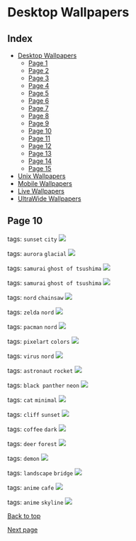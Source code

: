 # Desktop Wallpapers

## Index

- [Desktop Wallpapers](https://github.com/D3Ext/aesthetic-wallpapers/blob/main/pages/Desktop.md#desktop-wallpapers)
  - [Page 1](https://github.com/D3Ext/aesthetic-wallpapers/blob/main/pages/Page1.md)
  - [Page 2](https://github.com/D3Ext/aesthetic-wallpapers/blob/main/pages/Page2.md)
  - [Page 3](https://github.com/D3Ext/aesthetic-wallpapers/blob/main/pages/Page3.md)
  - [Page 4](https://github.com/D3Ext/aesthetic-wallpapers/blob/main/pages/Page4.md)
  - [Page 5](https://github.com/D3Ext/aesthetic-wallpapers/blob/main/pages/Page5.md)
  - [Page 6](https://github.com/D3Ext/aesthetic-wallpapers/blob/main/pages/Page6.md)
  - [Page 7](https://github.com/D3Ext/aesthetic-wallpapers/blob/main/pages/Page7.md)
  - [Page 8](https://github.com/D3Ext/aesthetic-wallpapers/blob/main/pages/Page8.md)
  - [Page 9](https://github.com/D3Ext/aesthetic-wallpapers/blob/main/pages/Page9.md)
  - [Page 10](https://github.com/D3Ext/aesthetic-wallpapers/blob/main/pages/Page10.md)
  - [Page 11](https://github.com/D3Ext/aesthetic-wallpapers/blob/main/pages/Page11.md)
  - [Page 12](https://github.com/D3Ext/aesthetic-wallpapers/blob/main/pages/Page12.md)
  - [Page 13](https://github.com/D3Ext/aesthetic-wallpapers/blob/main/pages/Page13.md)
  - [Page 14](https://github.com/D3Ext/aesthetic-wallpapers/blob/main/pages/Page14.md)
  - [Page 15](https://github.com/D3Ext/aesthetic-wallpapers/blob/main/pages/Page15.md)
- [Unix Wallpapers](https://github.com/D3Ext/aesthetic-wallpapers/blob/main/pages/Unix.md#unix-wallpapers)
- [Mobile Wallpapers](https://github.com/D3Ext/aesthetic-wallpapers/blob/main/pages/Mobile.md#mobile-wallpapers)
- [Live Wallpapers](https://github.com/D3Ext/aesthetic-wallpapers/blob/main/pages/Live.md#live-wallpapers)
- [UltraWide Wallpapers](https://github.com/D3Ext/aesthetic-wallpapers/blob/main/pages/UltraWide.md#ultrawide-wallpapers)

## Page 10

tags: `sunset` `city`
<img src="https://raw.githubusercontent.com/D3Ext/aesthetic-wallpapers/main/images/sunset_city.png">

tags: `aurora` `glacial`
<img src="https://raw.githubusercontent.com/D3Ext/aesthetic-wallpapers/main/images/aurora_v02.png">

tags: `samurai` `ghost of tsushima`
<img src="https://raw.githubusercontent.com/D3Ext/aesthetic-wallpapers/main/images/got_bw.jpg">

tags: `samurai` `ghost of tsushima`
<img src="https://raw.githubusercontent.com/D3Ext/aesthetic-wallpapers/main/images/got_red.jpg">

tags: `nord` `chainsaw`
<img src="https://raw.githubusercontent.com/D3Ext/aesthetic-wallpapers/main/images/nord-chainsaw.png">

tags: `zelda` `nord`
<img src="https://raw.githubusercontent.com/D3Ext/aesthetic-wallpapers/main/images/nord-princess-zelda.jpg">

tags: `pacman` `nord`
<img src="https://raw.githubusercontent.com/D3Ext/aesthetic-wallpapers/main/images/pacman-nord.png">

tags: `pixelart` `colors`
<img src="https://raw.githubusercontent.com/D3Ext/aesthetic-wallpapers/main/images/pixelart-colors.png">

tags: `virus` `nord`
<img src="https://raw.githubusercontent.com/D3Ext/aesthetic-wallpapers/main/images/virus-nord.png">

tags: `astronaut` `rocket`
<img src="https://raw.githubusercontent.com/D3Ext/aesthetic-wallpapers/main/images/astronaut-rocket.jpg">

tags: `black panther` `neon`
<img src="https://raw.githubusercontent.com/D3Ext/aesthetic-wallpapers/main/images/black-panther.jpg">

tags: `cat` `minimal`
<img src="https://raw.githubusercontent.com/D3Ext/aesthetic-wallpapers/main/images/cat.jpg">

tags: `cliff` `sunset`
<img src="https://raw.githubusercontent.com/D3Ext/aesthetic-wallpapers/main/images/cliff-edge.jpg">

tags: `coffee` `dark`
<img src="https://raw.githubusercontent.com/D3Ext/aesthetic-wallpapers/main/images/coffee.jpg">

tags: `deer` `forest`
<img src="https://raw.githubusercontent.com/D3Ext/aesthetic-wallpapers/main/images/deer-forest.jpg">

tags: `demon`
<img src="https://raw.githubusercontent.com/D3Ext/aesthetic-wallpapers/main/images/demon.jpg">

tags: `landscape` `bridge`
<img src="https://raw.githubusercontent.com/D3Ext/aesthetic-wallpapers/main/images/forest-bridge.jpg">

tags: `anime` `cafe`
<img src="https://raw.githubusercontent.com/D3Ext/aesthetic-wallpapers/main/images/anime_cafe_tokyonight.png">

tags: `anime` `skyline`
<img src="https://raw.githubusercontent.com/D3Ext/aesthetic-wallpapers/main/images/anime_skyline.png">

[Back to top](#Index)

[Next page](https://github.com/D3Ext/aesthetic-wallpapers/blob/main/pages/Page11.md)
